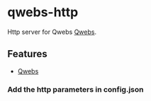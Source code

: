 # qwebs-http
Http server for Qwebs [Qwebs](https://www.npmjs.com/package/qwebs).

## Features

  * [Qwebs](https://www.npmjs.com/package/qwebs)

### Add the http parameters in config.json

